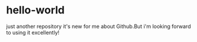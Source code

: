 # hello-world
just another repository
it's new for me about Github.But i'm looking forward to using it excellently!

